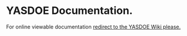 # YASDOE Documentation.

For online viewable documentation [redirect to the YASDOE Wiki please.](https://github.com/David-SWUSA-RISCOS/YASDOE/wiki)

